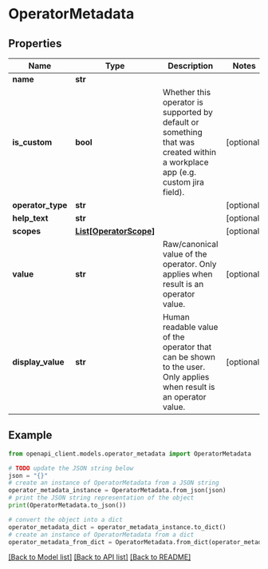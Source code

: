 # OperatorMetadata


## Properties

Name | Type | Description | Notes
------------ | ------------- | ------------- | -------------
**name** | **str** |  | 
**is_custom** | **bool** | Whether this operator is supported by default or something that was created within a workplace app (e.g. custom jira field). | [optional] 
**operator_type** | **str** |  | [optional] 
**help_text** | **str** |  | [optional] 
**scopes** | [**List[OperatorScope]**](OperatorScope.md) |  | [optional] 
**value** | **str** | Raw/canonical value of the operator. Only applies when result is an operator value. | [optional] 
**display_value** | **str** | Human readable value of the operator that can be shown to the user. Only applies when result is an operator value. | [optional] 

## Example

```python
from openapi_client.models.operator_metadata import OperatorMetadata

# TODO update the JSON string below
json = "{}"
# create an instance of OperatorMetadata from a JSON string
operator_metadata_instance = OperatorMetadata.from_json(json)
# print the JSON string representation of the object
print(OperatorMetadata.to_json())

# convert the object into a dict
operator_metadata_dict = operator_metadata_instance.to_dict()
# create an instance of OperatorMetadata from a dict
operator_metadata_from_dict = OperatorMetadata.from_dict(operator_metadata_dict)
```
[[Back to Model list]](../README.md#documentation-for-models) [[Back to API list]](../README.md#documentation-for-api-endpoints) [[Back to README]](../README.md)


